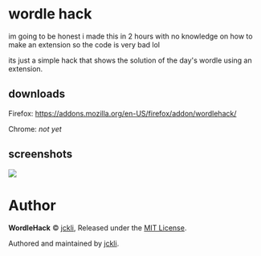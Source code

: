 # wordle hack

im going to be honest i made this in 2 hours with no knowledge on how to make an extension so the code is very bad lol

its just a simple hack that shows the solution of the day's wordle using an extension.

## downloads

Firefox: https://addons.mozilla.org/en-US/firefox/addon/wordlehack/

Chrome: *not yet*

## screenshots

<img src="https://cdn.hayasaka.moe/60nr8zwcayrx.jpg" />

# Author

**WordleHack** © [jckli](https://github.com/jckli), Released under the [MIT License](https://github.com/jckli/WordleHack/blob/main/LICENSE).

Authored and maintained by [jckli](https://github.com/jckli).